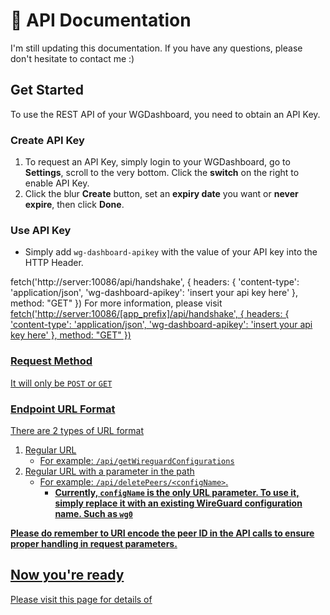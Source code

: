 # 📖 API Documentation

I'm still updating this documentation. If you have any questions, please don't hesitate to contact me :)

## Get Started

To use the REST API of your WGDashboard, you need to obtain an API Key.

### Create API Key

1. To request an API Key, simply login to your WGDashboard, go to **Settings**, scroll to the very bottom. Click the **switch** on the right to enable API Key.
2. Click the blur **Create** button, set an **expiry date** you want or **never expire**, then click **Done**.

### Use API Key

- Simply add `wg-dashboard-apikey` with the value of your API key into the HTTP Header.

<tabs>
<tab title="Default">
<code-block lang="javascript">
fetch('http://server:10086/api/handshake', {
    headers: {
       'content-type': 'application/json',
        'wg-dashboard-apikey': 'insert your api key here'
    },
    method: "GET"
})
</code-block>
</tab>
<tab title="With APP_PREFIX set">

<note>
For more information, please visit <a href="✂️-Dashboard-Configuration.md"/>
</note>
<br/>

<code-block lang="javascript">
fetch('http://server:10086/[app_prefix]/api/handshake', {
    headers: {
       'content-type': 'application/json',
        'wg-dashboard-apikey': 'insert your api key here'
    },
    method: "GET"
})
</code-block>
</tab>
</tabs>

### Request Method

It will only be `POST` or `GET`

### Endpoint URL Format

There are 2 types of URL format

1. Regular URL
   	- For example: `/api/getWireguardConfigurations`
2. Regular URL with a parameter in the path
   	- For example: `/api/deletePeers/<configName>`.
	  - **Currently, `configName` is the only URL parameter. To use it, simply replace it with an existing WireGuard configuration name. Such as `wg0`**

**Please do remember to URI encode the peer ID in the API calls to ensure proper handling in request parameters.**


## Now you're ready

Please visit this page for details of [](API-Endpoints.md)
